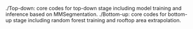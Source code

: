 ./Top-down: core codes for top-down stage including model training and inference based on MMSegmentation.
./Bottom-up: core codes for bottom-up stage including random forest training and rooftop area extrapolation.